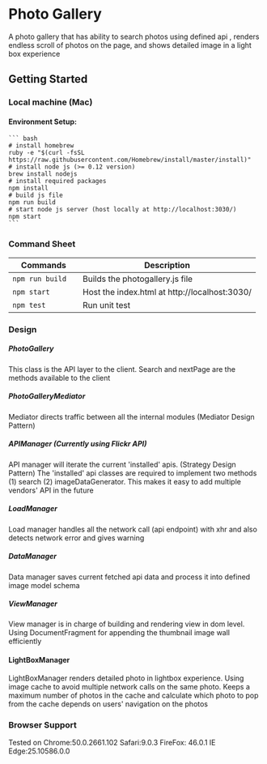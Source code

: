 Photo Gallery
======================

A photo gallery that has ability to search photos using defined api 
, renders endless scroll of photos on the page, and shows detailed image in a light box experience

## Getting Started

### Local machine (Mac)

#### Environment Setup:

    ``` bash
    # install homebrew
    ruby -e "$(curl -fsSL https://raw.githubusercontent.com/Homebrew/install/master/install)"
    # install node js (>= 0.12 version)
    brew install nodejs
    # install required packages
    npm install
    # build js file
    npm run build
    # start node js server (host locally at http://localhost:3030/)
    npm start
    ```

### Command Sheet

| Commands                  | Description |
| ------------------------- | ----------- |
| `npm run build  `         | Builds the photogallery.js file |
| `npm start`               | Host the index.html at http://localhost:3030/ |
| `npm test`                | Run unit test |

### Design

##### PhotoGallery
This class is the API layer to the client.  Search and nextPage are the methods available
to the client

##### PhotoGalleryMediator
Mediator directs traffic between all the internal modules (Mediator Design Pattern)

##### APIManager (Currently using Flickr API)
API manager will iterate the current 'installed' apis. (Strategy Design Pattern)
The 'installed' api classes are required to implement two methods
(1) search (2) imageDataGenerator.  This makes it easy to add multiple
vendors' API in the future

##### LoadManager
Load manager handles all the network call (api endpoint) with xhr and also detects network error
and gives warning

##### DataManager
Data manager saves current fetched api data and process it into defined image model schema

##### ViewManager
View manager is in charge of building and rendering view in dom level.  Using DocumentFragment for appending
the thumbnail image wall efficiently

#### LightBoxManager
LightBoxManager renders detailed photo in lightbox experience.  Using image cache to avoid multiple network calls on the same photo.  Keeps a maximum number of photos in the cache and calculate which photo to pop from the cache
depends on users' navigation on the photos

### Browser Support
Tested on Chrome:50.0.2661.102 Safari:9.0.3 FireFox: 46.0.1 IE Edge:25.10586.0.0